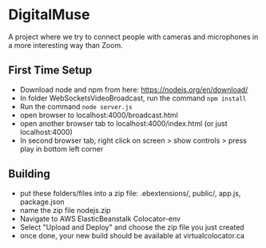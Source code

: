 # DigitalMuse
A project where we try to connect people with cameras and microphones in a more interesting way than Zoom.

## First Time Setup
* Download node and npm from here: https://nodejs.org/en/download/
* In folder WebSocketsVideoBroadcast, run the command ``npm install``
* Run the command ``node server.js``
* open browser to localhost:4000/broadcast.html
* open another browser tab to localhost:4000/index.html (or just localhost:4000)
* In second browser tab, right click on screen > show controls > press play in bottom left corner


## Building
* put these folders/files into a zip file: .ebextensions/, public/, app.js, package.json
* name the zip file nodejs.zip
* Navigate to AWS ElasticBeanstalk Colocator-env
* Select "Upload and Deploy" and choose the zip file you just created
* once done, your new build should be available at virtualcolocator.ca